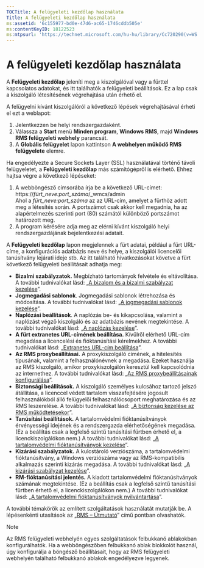```yaml
---
TOCTitle: A felügyeleti kezdőlap használata
Title: A felügyeleti kezdőlap használata
ms:assetid: '6c155977-bd0e-47d6-ac65-1746cddb505e'
ms:contentKeyID: 18122523
ms:mtpsurl: 'https://technet.microsoft.com/hu-hu/library/Cc720290(v=WS.10)'
---
```


A felügyeleti kezdőlap használata
=================================

A **Felügyeleti kezdőlap** jeleníti meg a kiszolgálóval vagy a fürttel kapcsolatos adatokat, és itt találhatók a felügyeleti beállítások. Ez a lap csak a kiszolgáló létesítésének végrehajtása után érhető el.

A felügyelni kívánt kiszolgálóról a következő lépések végrehajtásával érheti el ezt a weblapot:

1.  Jelentkezzen be helyi rendszergazdaként.
2.  Válassza a **Start** menü **Minden program**, **Windows RMS**, majd **Windows RMS felügyeleti webhely** parancsát.
3.  A **Globális felügyelet** lapon kattintson **A webhelyen működő RMS felügyelete** elemre.

Ha engedélyezte a Secure Sockets Layer (SSL) használatával történő távoli felügyeletet, a **Felügyeleti kezdőlap** más számítógépről is elérhető. Ehhez hajtsa végre a következő lépéseket:

1.  A webböngésző címsorába írja be a következő URL-címet:  
    https://*fürt\_neve:port\_száma*/\_wmcs/admin  
    Ahol a *fürt\_neve:port\_száma* az az URL-cím, amelyet a fürthöz adott meg a létesítés során. A portszámot csak akkor kell megadnia, ha az alapértelmezés szerinti port (80) számától különböző portszámot határozott meg.
2.  A program kérésére adja meg az elérni kívánt kiszolgáló helyi rendszergazdájának bejelentkezési adatait.

A **Felügyeleti kezdőlap** lapon megjelennek a fürt adatai, például a fürt URL-címe, a konfigurációs adatbázis neve és helye, a kiszolgálói licencelői tanúsítvány lejárati ideje stb. Az itt található hivatkozásokat követve a fürt következő felügyeleti beállításait adhatja meg:

-   **Bizalmi szabályzatok.** Megbízható tartományok felvétele és eltávolítása. A további tudnivalókat lásd: „[A bizalom és a bizalmi szabályzat kezelése](https://technet.microsoft.com/1c96ee74-fd28-4511-be21-087e2b04c3ee)”.
-   **Jogmegadási sablonok**. Jogmegadási sablonok létrehozása és módosítása. A további tudnivalókat lásd: „[A jogmegadási sablonok kezelése](https://technet.microsoft.com/718286dc-3399-4556-96c9-ec3a33d31877)”.
-   **Naplózási beállítások**. A naplózás be- és kikapcsolása, valamint a naplózást végző kiszolgáló és az adatbázis nevének megtekintése. A további tudnivalókat lásd: „[A naplózás kezelése](https://technet.microsoft.com/8fccfc57-2135-494e-8e44-f6191bf5e4a0)”.
-   **A fürt extranetes URL-címének beállítása.** Kívülről elérhető URL-cím megadása a licencelési és fióktanúsítási kérelmekhez. A további tudnivalókat lásd: „[Extranetes URL-cím beállítása](https://technet.microsoft.com/88fec9ff-c96c-4d20-8856-0485e7507572)”.
-   **Az RMS proxybeállításai.** A proxykiszolgáló címének, a hitelesítés típusának, valamint a felhasználónévnek a megadása. Ezeket használja az RMS kiszolgáló, amikor proxykiszolgálón keresztül kell kapcsolódnia az internethez. A további tudnivalókat lásd: „[Az RMS proxybeállításainak konfigurálása](https://technet.microsoft.com/179d2970-62e9-4487-aa5b-f4334234991e)”.
-   **Biztonsági beállítások.** A kiszolgáló személyes kulcsához tartozó jelszó átállítása, a licenccel védett tartalom visszafejtésére jogosult felhasználókból álló felügyelői felhasználócsoport meghatározása és az RMS leszerelése. A további tudnivalókat lásd: „[A biztonság kezelése az RMS működtetésekor](https://technet.microsoft.com/62050812-de4f-4392-8d63-f2f89aa01ed4)”.
-   **Tanúsítási beállítások.** A tartalomvédelmi fióktanúsítványok érvényességi idejének és a rendszergazda elérhetőségének megadása. (Ez a beállítás csak a legfelső szintű tanúsítási fürtben érhető el, a licenckiszolgálókon nem.) A további tudnivalókat lásd: „[A tartalomvédelmi fióktanúsítványok kezelése](https://technet.microsoft.com/49c5c2ba-e197-4e4b-b3b3-b3248f068bcc)”.
-   **Kizárási szabályzatok.** A kulcstároló verziószáma, a tartalomvédelmi fióktanúsítvány, a Windows verziószáma vagy az RMS-kompatibilis alkalmazás szerinti kizárás megadása. A további tudnivalókat lásd: „[A kizárási szabályzat kezelése](https://technet.microsoft.com/ee31e099-e095-4648-95da-0009fbeb48cb)”.
-   **RM-fióktanúsítási jelentés.** A kiadott tartalomvédelmi fióktanúsítványok számának megtekintése. (Ez a beállítás csak a legfelső szintű tanúsítási fürtben érhető el, a licenckiszolgálókon nem.) A további tudnivalókat lásd: „[A tartalomvédelmi fióktanúsítványok nyilvántartása](https://technet.microsoft.com/5bb0f3cf-fc44-4e60-a93f-c789d6f8a902)”.

A további témakörök az említett szolgáltatások használatát mutatják be. A lépésenkénti utasítások az „[RMS – Útmutató](https://technet.microsoft.com/82032075-f361-438f-a2c4-93ab29ae6cff)” című pontban olvashatók.

> [!NOTE]  
> Az RMS felügyeleti webhelyén egyes szolgáltatások felbukkanó ablakokban konfigurálhatók. Ha a webböngészőben felbukkanó ablak blokkolót használ, úgy konfigurálja a böngésző beállításait, hogy az RMS felügyeleti webhelyén található felbukkanó ablakok engedélyezve legyenek. 
